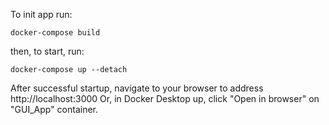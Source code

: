 To init app run:

```
docker-compose build
```

then, to start, run:
```
docker-compose up --detach
```

After successful startup, navigate to your browser to address http://localhost:3000
Or, in Docker Desktop up, click "Open in browser" on "GUI_App" container.